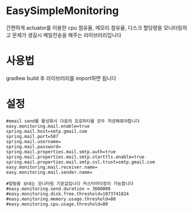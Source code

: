 # EasySimpleMonitoring
간편하게 actuator를 이용한 cpu 점유율, 메모리 점유율, 디스크 할당량을 모니터링하고 문제가 생길시 메일전송을 해주는 라이브러리입니다   

# 사용법
gradlew build 후 라이브러리를 import하면 됩니다

# 설정
```
#email send를 활성화시 다음의 프로퍼티를 모두 작성해줘야합니다
easy.monitoring.mail.enable=true
spring.mail.host=smtp.gmail.com
spring.mail.port=587
spring.mail.username=
spring.mail.password=
spring.mail.properties.mail.smtp.auth=true
spring.mail.properties.mail.smtp.starttls.enable=true
spring.mail.properties.mail.smtp.ssl.trust=smtp.gmail.com
easy.monitoring.mail.receiver.name=
easy.monitoring.mail.sender.name=

#알람을 보내는 모니터링 기준값입니다 커스터마이징이 가능합니다
#easy.monitoring.send.duration = 3600000
#easy.monitoring.disk.free.threshold=1073741824
#easy.monitoring.memory.usage.threshold=80
#easy.monitoring.cpu.usage.threshold=80


```


